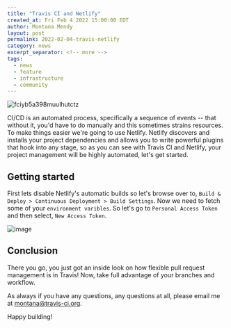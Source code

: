 ```yaml
---
title: "Travis CI and Netlify"
created_at: Fri Feb 4 2022 15:00:00 EDT
author: Montana Mendy
layout: post
permalink: 2022-02-04-travis-netlify
category: news
excerpt_separator: <!-- more --> 
tags:
  - news
  - feature
  - infrastructure
  - community
---
```


![fciyb5a398muulhutctz](https://user-images.githubusercontent.com/20936398/152582551-267e63bf-1a07-4a4f-af2c-7d54a5538fc5.jpeg)

CI/CD is an automated process, specifically a sequence of events -- that without it, you'd have to do manually and this sometimes strains resources. To make things easier we're going to use Netlify. Netlify discovers and installs your project dependencies and allows you to write powerful plugins that hook into any stage, so as you can see with Travis CI and Netlify, your project management will be highly automated, let's get started. 

<!-- more --> 

## Getting started

First lets disable Netlify's automatic builds so let's browse over to, `Build & Deploy > Continuous Deployment > Build Settings`. Now we need to fetch some of your `environment varibles`. So let's go to `Personal Access Token` and then select, `New Access Token`.

![image](https://user-images.githubusercontent.com/20936398/151615618-93853954-2162-4e62-9507-84659ae06151.png)


## Conclusion 

There you go, you just got an inside look on how flexible pull request management is in Travis! Now, take full advantage of your branches and workflow.

As always if you have any questions, any questions at all, please email me at [montana@travis-ci.org](mailto:montana@travis-ci.org).

Happy building!


<!-- more --> 

